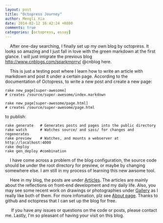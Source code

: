 ```yaml
---
layout: post
title: "Octopress Journey"
author: Mengli Xia
date: 2014-02-12 16:42:24 +0800
comments: true
categories: [octopress, essay]
---
```


&nbsp;&nbsp;&nbsp;&nbsp;After one-day searching, I finally set up my own blog by octopress. It looks so amazing and I just fall in love with the green markdown at the first glance. I will just imigrate the previous blog <http://www.cnblogs.com/sparkmorry/> @cnblog here.

&nbsp;&nbsp;&nbsp;&nbsp;This is just a testing post where I learn how to write an article with markdown and post it under a certain page. According to the documentation of Octopress, to write a new post and create a new page:

    rake new_page[super-awesome]
	# creates /source/super-awesome/index.markdown
 
	rake new_page[super-awesome/page.html]
	# creates /source/super-awesome/page.html
	
to publish:

	rake generate   # Generates posts and pages into the public directory
	rake watch      # Watches source/ and sass/ for changes and regenerates
	rake preview    # Watches, and mounts a webserver at http://localhost:4000
	rake deploy
	rake gen_deploy #combination

&nbsp;&nbsp;&nbsp;&nbsp;I have come across a problem of the blog configuration, the source code should be under the root directory for preview, or maybe by changing somewhere else. I am still in my process of learning this new awsome tool.

&nbsp;&nbsp;&nbsp;&nbsp;Here in my blog, the posts are under [Articles](http://sparkmorry.github.io/). The articles are mainly about the reflections on front-end development and my daily life. Also, you may see some recent work on drawings or photographies under [Gallery](http://sparkmorry.github.io/painting/) as I really like both of them. For more infomation, plz see [About page](http://sparkmorry.github.io/about/). Thanks to github and octopress that I can set up the blog for free. 

&nbsp;&nbsp;&nbsp;&nbsp; If you have any issues or questions on the code or posts, please contact me. Lastly, I'm so pleasant of having your visit on this blog.
